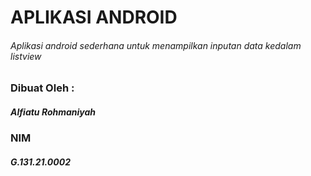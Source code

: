 # APLIKASI ANDROID
###### Aplikasi android sederhana untuk menampilkan inputan data kedalam listview

### Dibuat Oleh :
##### Alfiatu Rohmaniyah
### NIM
##### G.131.21.0002
